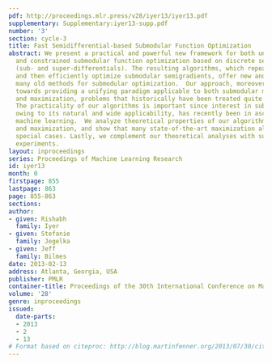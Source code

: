 ```yaml
---
pdf: http://proceedings.mlr.press/v28/iyer13/iyer13.pdf
supplementary: Supplementary:iyer13-supp.pdf
number: '3'
section: cycle-3
title: Fast Semidifferential-based Submodular Function Optimization
abstract: We present a practical and powerful new framework for both unconstrained
  and constrained submodular function optimization based on discrete semidifferentials
  (sub- and super-differentials). The resulting algorithms, which repeatedly compute
  and then efficiently optimize submodular semigradients, offer new and generalize
  many old methods for submodular optimization.  Our approach, moreover, takes steps
  towards providing a unifying paradigm applicable to both submodular minimization
  and maximization, problems that historically have been treated quite distinctly.
  The practicality of our algorithms is important since interest in submodularity,
  owing to its natural and wide applicability, has recently been in ascendance within
  machine learning.  We analyze theoretical properties of our algorithms for minimization
  and maximization, and show that many state-of-the-art maximization algorithms are
  special cases. Lastly, we complement our theoretical analyses with supporting empirical
  experiments.
layout: inproceedings
series: Proceedings of Machine Learning Research
id: iyer13
month: 0
firstpage: 855
lastpage: 863
page: 855-863
sections: 
author:
- given: Rishabh
  family: Iyer
- given: Stefanie
  family: Jegelka
- given: Jeff
  family: Bilmes
date: 2013-02-13
address: Atlanta, Georgia, USA
publisher: PMLR
container-title: Proceedings of the 30th International Conference on Machine Learning
volume: '28'
genre: inproceedings
issued:
  date-parts:
  - 2013
  - 2
  - 13
# Format based on citeproc: http://blog.martinfenner.org/2013/07/30/citeproc-yaml-for-bibliographies/
---
```

